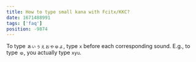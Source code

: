 ```yaml
---
title: How to type small kana with Fcitx/KKC?
date: 1671488991
tags: ['faq']
position: -9874
---
```


To type `ぁぃぅぇぉゃゅょ`,
type `x` before each corresponding sound.
E.g., to type `ゅ`, you actually type `xyu`.

